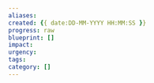 ```yaml
---
aliases: 
created: {{ date:DD-MM-YYYY HH:MM:SS }}
progress: raw
blueprint: []
impact: 
urgency: 
tags: 
category: []
---
```

